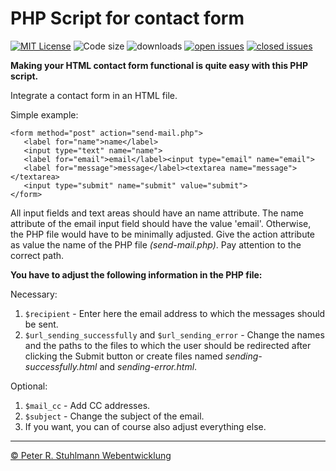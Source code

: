 # PHP Script for contact form

[![MIT License](https://img.shields.io/github/license/peter-stuhlmann/SimpleContactFormScript.svg)](LICENSE) ![Code size](https://img.shields.io/github/languages/code-size/peter-stuhlmann/SimpleContactFormScript.svg) ![downloads](https://img.shields.io/github/downloads/peter-stuhlmann/SimpleContactFormScript/total.svg) [![open issues](https://img.shields.io/github/issues/peter-stuhlmann/SimpleContactFormScript.svg)](https://github.com/peter-stuhlmann/SimpleContactFormScript/issues) [![closed issues](https://img.shields.io/github/issues-closed/peter-stuhlmann/SimpleContactFormScript.svg)](https://github.com/peter-stuhlmann/SimpleContactForm/issues?q=is%3Aissue+is%3Aclosed)

**Making your HTML contact form functional is quite easy with this PHP script.**

Integrate a contact form in an HTML file.   

Simple example:
```
<form method="post" action="send-mail.php">
   <label for="name">name</label>
   <input type="text" name="name">
   <label for="email">email</label><input type="email" name="email">
   <label for="message">message</label><textarea name="message"></textarea>
   <input type="submit" name="submit" value="submit">
</form>
```

All input fields and text areas should have an name attribute. The name attribute of the email input field should have the value 'email'. Otherwise, the PHP file would have to be minimally adjusted.
Give the action attribute as value the name of the PHP file _(send-mail.php)_. Pay attention to the correct path.   


**You have to adjust the following information in the PHP file:**

Necessary:   
1. ```$recipient``` - Enter here the email address to which the messages should be sent.   
2. ```$url_sending_successfully``` and ```$url_sending_error``` - Change the names and the paths to the files to which the user should be redirected after clicking the Submit button or create files named _sending-successfully.html_ and _sending-error.html_.

Optional:    
1. ```$mail_cc``` - Add CC addresses.   
2. ```$subject``` - Change the subject of the email.   
3. If you want, you can of course also adjust everything else.

---

[&copy; Peter R. Stuhlmann Webentwicklung](https://peter-stuhlmann-webentwicklung.de)